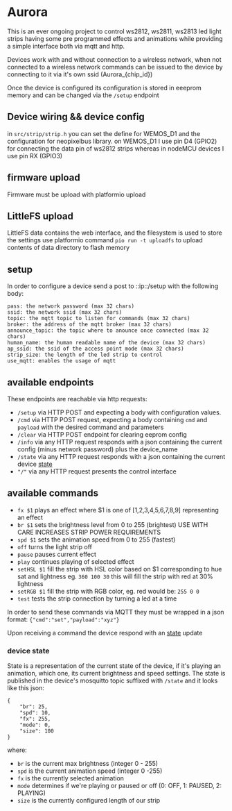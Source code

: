 # Aurora

This is an ever ongoing project to control ws2812, ws2811, ws2813 led light strips
having some pre programmed effects and animations while providing a simple interface both via mqtt and http.

Devices work with and without connection to a wireless network, when not connected to a wireless network commands can
be issued to the device by connecting to it via it's own ssid (Aurora_{chip_id})

Once the device is configured its configuration is stored in eeeprom memory and can be changed via the `/setup` endpoint

## Device wiring && device config

in `src/strip/strip.h` you can set the define for WEMOS_D1 and the configuration for neopixelbus library.
on WEMOS_D1 I use pin D4 (GPIO2) for connecting the data pin of ws2812 strips whereas in nodeMCU devices I use pin RX (GPIO3)

## firmware upload ##
Firmware must be upload with platformio upload


## LittleFS upload ##
LittleFS data contains the web interface, and the filesystem is used to store the settings
use platformio command `pio run -t uploadfs` to upload contents of data directory to flash memory

## setup ##

In order to configure a device send a post to ::ip::/setup with the following body:

```
pass: the network password (max 32 chars)
ssid: the network ssid (max 32 chars)
topic: the mqtt topic to listen for commands (max 32 chars)
broker: the address of the mqtt broker (max 32 chars)
announce_topic: the topic where to anounce once connected (max 32 chars)
human_name: the human readable name of the device (max 32 chars)
ap_ssid: the ssid of the access point mode (max 32 chars)
strip_size: the length of the led strip to control
use_mqtt: enables the usage of mqtt
```


## available endpoints ##

These endpoints are reachable via http requests:

- `/setup` via HTTP POST and expecting a body with configuration values.
- `/cmd` via HTTP POST request, expecting a body containing `cmd` and `payload` with the desired command and parameters
- `/clear` via HTTP POST endpoint for clearing eeprom config
- `/info` via any HTTP request responds with a json containing the current config (minus network password) plus the device_name
- `/state` via any HTTP request responds with a json containing the current device  [state](#state)
- `"/"`  via any HTTP request presents the control interface


## available commands ##
- `fx $1` plays an effect where $1 is one of [1,2,3,4,5,6,7,8,9] representing an effect
- `br $1` sets the brightness level from 0 to 255 (brightest) USE WITH CARE INCREASES STRIP POWER REQUIREMENTS
- `spd $1` sets the animation speed from 0 to 255 (fastest)
- `off` turns the light strip off
- `pause` pauses current effect
- `play` continues playing of selected effect
- `setHSL $1` fill the strip with HSL color based on $1 corresponding to hue sat and lightness eg. `360 100 30` this will fill the strip with red at 30% lightness
- `setRGB $1` fill the strip with RGB color, eg. red would be: `255 0 0`
- `test` tests the strip connection by turning a led at a time

In order to send these commands via MQTT they must be wrapped in a json format:
`{"cmd":"set","payload":"xyz"}`

Upon receiving a command the device respond with an [state](#state) update


### <a name="state">device state</a>

State is a representation of the current state of the device, if it's playing an animation, which one, its current brightness and speed settings.
The state is published in the device's mosquitto topic suffixed with `/state` and it looks like this json:
```
{
    "br": 25,
    "spd": 10,
    "fx": 255,
    "mode": 0,
    "size": 100
}
```
where:
- `br` is the current max brightness (integer 0 - 255)
- `spd` is the current animation speed (integer 0 -255)
- `fx` is the currently selected animation
- `mode` determines if we're playing or paused or off (0: OFF, 1:  PAUSED, 2: PLAYING)
- `size` is the currently configured length of our strip
